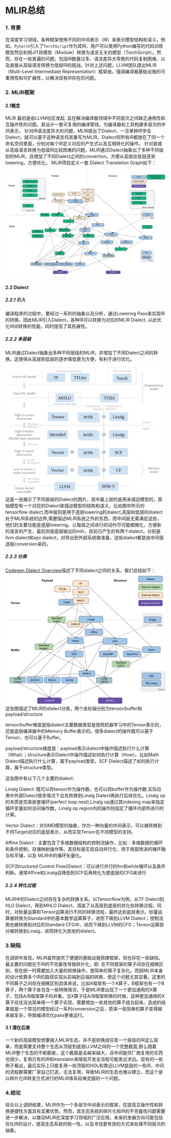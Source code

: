 # MLIR总结

### 1. 背景

在深度学习领域，各种框架使用不同的中间表示（IR）来表示模型结构和语义。例如，`Pytorch`引入了`TorchScript`作为其IR，用户可以使用Python编写的代码训练模型然后利用JIT将模型（Module）转换为语言无关的模型（TorchScript）。然而，存在一些普遍的问题，包括IR数量过多、语法差异大导致的代码复制困难、以及直接从高级语言转换为低级IR的挑战。针对上述问题，LLVM团队提出MLIR（Multi-Level Intermediate Representation）框架由，强调编译器基础设施的可重用性和可扩展性，以解决现有IR存在的问题。

### 2. MLIR框架

#### 2.1概念

MLIR 最初是由LLVM社区发起, 旨在解决编译器领域中不同层次之间缺乏通用性和互操作性的问题。其设计一套可复用的编译管线，为编译器和工具构建多层次的中间表示。
针对IR语法差异大的问题，MLIR提出了Dialect，一旦某种IR学会Dialect，就可以基于这种语言将其重写为MLIR。Dialect将所有IR都放在了同一个命名空间里面，分别对每个IR定义对应的产生式以及互相转化的操作。
针对直接从高级语言转换为低级IR比较困难的问题，MLIR通过Dialect抽象出了多种不同级别的MLIR，且增加了不同Dialect之间的convertion，方便从高层往低层逐渐lowering，方便优化。
MLIR项目定义一套 Dialect Translation Graph如下：

![MLIR Dialects](img/MLIR-Dialects.jpg)

#### 2.2 Dialect

##### 2.2.1 引入

编译程序的过程中，要经过一系列的抽象以及分析，通过Lowering Pass来实现IR的转换。因此MLIR引入Dialect，各种IR可以转换为对应的MLIR Dialect, 以此优化IR间转换的性能，同时提高了其拓展性。

##### 2.2.2 多层级

MLIR通过Dialect抽象出多种不同层级的MLIR，并增加了不同Dialect之间的转换。这使得从高层到低层的逐步降低更为方便，有利于进行优化。

![Dialect](img/codegen-dialect-hierarchy.svg)
这是一张展示了不同层级的Dialect的图片，其中最上层的是用来描述模型的，原始模型有一个对应的Dialect来描述模型的结构和语义，比如图中所示的tensorflow dialect,而中层则是用于逐层lowering的dialect,高层和低层的dialect处于MLIR系统的边界,需要描述MLIR系统之外的东西，而中间层无需满足这些，他们的主要功能是逐层lowering，让每层之间进行的动作尽可能细微化，方便新的语言的产生，最后则是底层输出的mlir，目前已产生的有两个dialect，分别是llvm dialect和spv dialect，对导出到外部系统做准备，这些dialect都是由中间层逐层conversion来的。

##### 2.2.3 分类
[Codegen Dialect Overview](https://discourse.llvm.org/t/codegen-dialect-overview/2723/1)描述了不同dialect之间的关系，我们总结如下：
![classify](img/classify.png)
这张图描述了MLIR的dialect分类，两个坐标轴分别为tensor/buffer和payload/structure

tensor/buffer维度是指dialect主要数据类型是按照机器学习中的Tensor表示的，还是底层编译器中的Memory Buffer表示的。很多dialect的操作既可以基于Tensor，也可以基于Buffer。

payload/structure维度是：payload表示dialect中操作描述执行什么计算（What）；structure表示Dialect中操作描述如何执行计算（How）。比如Math Dialect描述执行什么计算，属于payload类型，SCF Dialect描述了如何执行计算，属于structure类型。

这张图中有以下几个主要的dialect:

Linalg Dialect: 既可以将tensor作为操作数，也可以将buffer作为操作数.实际应用中外部Dialect很多情况下会先转换到Linalg Dialect再执行后续优化。Linalg op的本质是完美嵌套循环(perfect loop nest),Linalg op通过其indexing map来指定循环变量如何访问操作数。Linalg op region内的操作则指定了循环内部所进行的计算。

Vector Dialect：对SIMD模型的抽象，作为一种向量的中间表示，可以被转换到不同Target对应的底层表示，从而实现Tensor在不同模型的支持。

Affine Dialect：主要包含了多维数据结构的控制流操作，比如：多维数据的循环和条件控制，存储映射操作等。其目标是实现自动并行化、用于局部改进的循环融合和平铺，以及 MLIR中的循环矢量化。

SCF(Structured Control Flow)Dialect：可以进行并行的for和while循环以及条件判断。通常Affine和Linalg会降低到SCF后再转化为更底层的CFG来进行

##### 2.2.4 转化过程

MLIR中的Dialect之间存在复杂的转换关系。以Tensorflow为例，从TF Dialect到HLO Dialect，再到MHLO Dialect，涵盖了从高层到底层的优化和转换过程。同时，对标量运算和Tensor运算进行不同的转换流程，最终达到底层表示。标量运算被转换为Standard中的基本数学运算算子，进而下降到LLVM Dialect；控制流图也被转换到对应的Standard CFG中，进而下降到LLVM的CFG；Tensor运算部分被转换到Linalg，进而转化为其他的dialect。

### 3.缺陷

在调研中发现，MLIR虽然提供了便捷的基础设施搭建框架，但也存在一些缺陷。最主要的问题在于IR的不完备性导致碎片化，即: 在不同框架的算子间存在细微区别，但在统一时需要加入大量的转换操作，使简单的算子复杂化。而因MLIR本身的设计依靠多个IR的路径实现从前端到后端的转换，使这个问题尤其显著。这里的不同算子之间存在细微区别具体来说，比如A框架有一个A算子，B框架也有一个B算子，两个算子各包含一些特殊情况，于是MLIR里出现了一个更加通用的X算子，包括A/B框架算子的并集。当X算子往A/B框架转换的时候，这种更加通用的X算子往往没法简单用一个算子实现，需要增加一些其他的算子组合起来。造成的结果就是一个常见的模型经过一系列conversion之后，原来一些简单的算子变得越来越复杂，导致编译优化pass更难运行。

#### 3.1 潜在后果

一个新的高层模型想要接入MLIR生态，并不是转换成任意一个层级的IR这么简单，而是需要支持整个生态从顶层到底层LLVM之间的一个完整截面,那么随着MLIR整个生态的不断膨胀，这个截面是会越来越大，且中间能供厂商复用的东西也很少，复用已有的IR和translator来降低开发全流程可能舍近求远。现有的一些例子看出，最后实际上只能复用一些顶层的HOL和靠近LLVM底层的一些IR，中间的流程都需要厂家自己打造，无法复用，导致MLIR的生态也难以建立，而这个是以碎片化IR转变方式进行的MLIR体系较难克服的一个问题。

### 4.结论

综合以上调研结果，MLIR作为一个多层次中间表示的框架，在提高互操作性和转换便捷性方面具有显著优势。然而，其生态系统的碎片化和IR的不完备性问题需要进一步解决，以推动MLIR在深度学习领域的广泛应用。未来的发展方向可能包括优化IR的设计，提高生态系统的统一性，以及寻找更有效的方式来处理不同层次的抽象。
